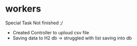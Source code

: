 # workers
Special Task
Not finished ;/
- Created Controller to uploud csv file
- Saving data to H2 db
  -> struggled with list saving into db

